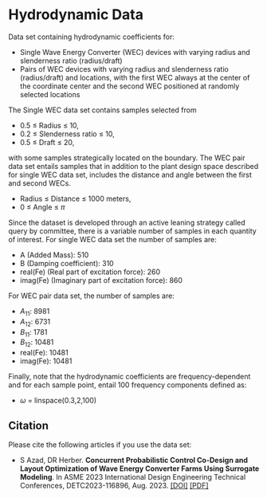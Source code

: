 
# Hydrodynamic Data

Data set containing hydrodynamic coefficients for:

* Single Wave Energy Converter (WEC) devices with varying radius and slenderness ratio (radius/draft)
* Pairs of WEC devices with varying radius and slenderness ratio (radius/draft) and locations, with the first WEC always at the center of the coordinate center and the second WEC positioned at randomly selected locations 

The Single WEC data set contains samples selected from
 * 0.5 $\leq$ Radius $\leq$ 10,
 * 0.2 $\leq$ Slenderness ratio $\leq$ 10,
 * 0.5 $\leq$ Draft $\leq$ 20, 
 
with some samples strategically located on the boundary. The WEC pair data set entails samples that in addition to the plant design space described for single WEC data set, includes the distance and angle between the first and second WECs.
 * Radius $\leq$ Distance $\leq$ 1000 meters,
 * 0 $\leq$ Angle $\leq$ $\pi$  
 
Since the dataset is developed through an active leaning strategy called query by committee, there is a variable number of samples in each quantity of interest. For single WEC data set the number of samples are:
* A (Added Mass): 510
* B (Damping coefficient): 310
* real(Fe) (Real part of excitation force): 260   
* imag(Fe) (Imaginary part of excitation force): 860   

For WEC pair data set, the number of samples are:
* $A_{11}$: 8981
* $A_{12}$: 6731
* $B_{11}$: 1781
* $B_{12}$: 10481
* real(Fe): 10481
* imag(Fe): 10481

Finally, note that the hydrodynamic coefficients are frequency-dependent and for each sample point, entail 100 frequency components defined as:
* $\omega$ = linspace(0.3,2,100)
 


## Citation
Please cite the following articles if you use the data set: 

* S Azad, DR Herber. **Concurrent Probabilistic Control Co-Design and Layout Optimization of Wave Energy Converter Farms Using Surrogate Modeling**. In ASME 2023 International Design Engineering Technical Conferences, DETC2023-116896, Aug. 2023. [[DOI]](https://doi.org/10.1115/detc2023-116896) [[PDF]](https://arxiv.org/pdf/2308.06418.pdf)
 
